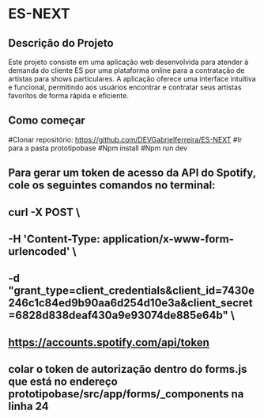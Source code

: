 # ES-NEXT

## Descrição do Projeto

Este projeto consiste em uma aplicação web desenvolvida para atender à demanda do cliente ES por uma plataforma online para a contratação de artistas para shows particulares. A aplicação oferece uma interface intuitiva e funcional, permitindo aos usuários encontrar e contratar seus artistas favoritos de forma rápida e eficiente.

## Como começar

#Clonar repositório: https://github.com/DEVGabrielferreira/ES-NEXT
#Ir para a pasta prototipobase
#Npm install
#Npm run dev

## Para gerar um token de acesso da API do Spotify, cole os seguintes comandos no terminal:

## curl -X POST \

## -H 'Content-Type: application/x-www-form-urlencoded' \

## -d "grant_type=client_credentials&client_id=7430e246c1c84ed9b90aa6d254d10e3a&client_secret=6828d838deaf430a9e93074de885e64b" \

## https://accounts.spotify.com/api/token

## colar o token de autorização dentro do forms.js que está no endereço prototipobase/src/app/forms/\_components na linha 24
